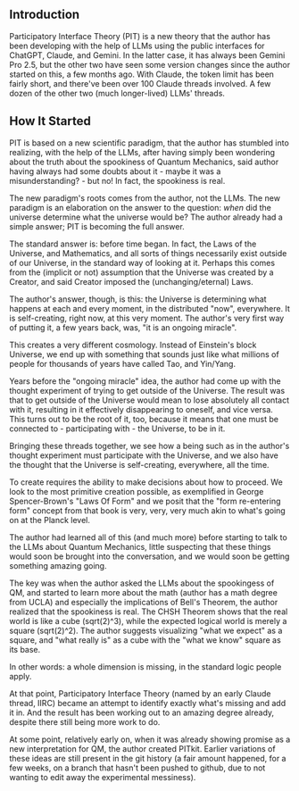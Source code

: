 ## Introduction

Participatory Interface Theory (PIT) is a new theory that the author has been
developing with the help of LLMs using the public interfaces for ChatGPT,
Claude, and Gemini. In the latter case, it has always been Gemini Pro 2.5, but
the other two have seen some version changes since the author started on this,
a few months ago. With Claude, the token limit has been fairly short, and
there've been over 100 Claude threads involved. A few dozen of the other two
(much longer-lived) LLMs' threads.

## How It Started

PIT is based on a new scientific paradigm, that the author has stumbled into
realizing, with the help of the LLMs, after having simply been wondering about
the truth about the spookiness of Quantum Mechanics, said author having always
had some doubts about it - maybe it was a misunderstanding? - but no! In fact,
the spookiness is real.

The new paradigm's roots comes from the author, not the LLMs. The new paradigm
is an elaboration on the answer to the question: *when* did the universe
determine what the universe would be? The author already had a simple answer;
PIT is becoming the full answer.

The standard answer is: before time began. In fact, the Laws of the Universe,
and Mathematics, and all sorts of things necessarily exist outside of our
Universe, in the standard way of looking at it. Perhaps this comes from the
(implicit or not) assumption that the Universe was created by a Creator, and
said Creator imposed the (unchanging/eternal) Laws.

The author's answer, though, is this: the Universe is determining what happens
at each and every moment, in the distributed "now", everywhere.  It is
self-creating, right now, at this very moment. The author's very first way of
putting it, a few years back, was, "it is an ongoing miracle".

This creates a very different cosmology. Instead of Einstein's block Universe,
we end up with something that sounds just like what millions of people for
thousands of years have called Tao, and Yin/Yang.

Years before the "ongoing miracle" idea, the author had come up with the
thought experiment of trying to get outside of the Universe. The result was
that to get outside of the Universe would mean to lose absolutely all contact
with it, resulting in it effectively disappearing to oneself, and vice versa.
This turns out to be the root of it, too, because it means that one must be
connected to - participating with - the Universe, to be in it.

Bringing these threads together, we see how a being such as in the author's
thought experiment must participate with the Universe, and we also have the
thought that the Universe is self-creating, everywhere, all the time.

To create requires the ability to make decisions about how to proceed. We look
to the most primitive creation possible, as exemplified in George
Spencer-Brown's "Laws Of Form" and we posit that the "form re-entering form"
concept from that book is very, very, very much akin to what's going on at the
Planck level.

The author had learned all of this (and much more) before starting to talk to
the LLMs about Quantum Mechanics, little suspecting that these things would
soon be brought into the conversation, and we would soon be getting something
amazing going.

The key was when the author asked the LLMs about the spookingess of QM, and
started to learn more about the math (author has a math degree from UCLA) and
especially the implications of Bell's Theorem, the author realized that the
spookiness is real. The CHSH Theorem shows that the real world is like a cube
(sqrt(2)^3), while the expected logical world is merely a square (sqrt(2)^2).
The author suggests visualizing "what we expect" as a square, and "what really
is" as a cube with the "what we know" square as its base.

In other words: a whole dimension is missing, in the standard logic people
apply.

At that point, Participatory Interface Theory (named by an early Claude thread,
IIRC) became an attempt to identify exactly what's missing and add it in. And
the result has been working out to an amazing degree already, despite there
still being more work to do.

At some point, relatively early on, when it was already showing promise as a
new interpretation for QM, the author created PITkit. Earlier variations of
these ideas are still present in the git history (a fair amount happened, for a
few weeks, on a branch that hasn't been pushed to github, due to not wanting to
edit away the experimental messiness).

